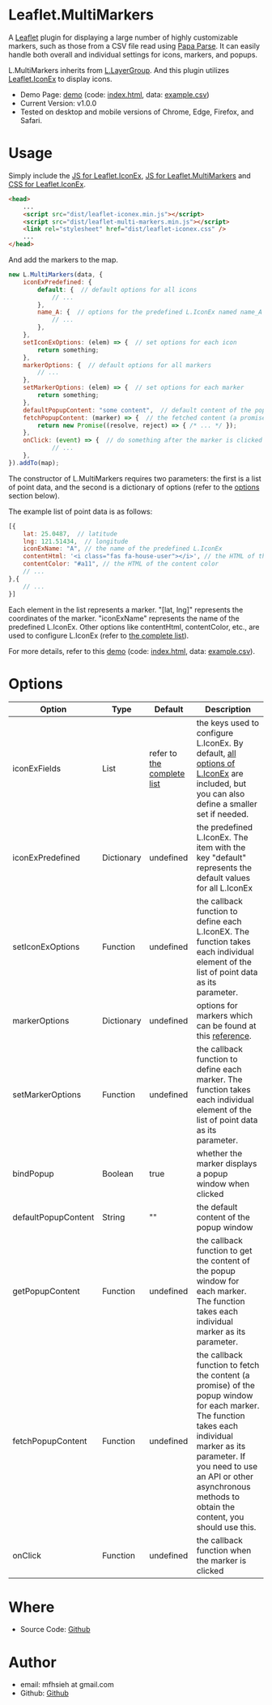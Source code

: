 Leaflet.MultiMarkers
=

A [Leaflet](https://leafletjs.com/) plugin for displaying a large number of highly customizable markers, such as those from a CSV file read using [Papa Parse](https://www.papaparse.com/). It can easily handle both overall and individual settings for icons, markers, and popups.

L.MultiMarkers inherits from [L.LayerGroup](https://leafletjs.com/reference.html#layergroup). And this plugin utilizes [Leaflet.IconEx](https://github.com/mfhsieh/leaflet-iconex) to display icons.

* Demo Page: [demo](https://mfhsieh.github.io/leaflet-multi-markers/) (code: [index.html](index.html), data: [example.csv](examples/example.csv))
* Current Version: v1.0.0
* Tested on desktop and mobile versions of Chrome, Edge, Firefox, and Safari.


# Usage

Simply include the [JS for Leaflet.IconEx](dist/leaflet-iconex.min.js), [JS for Leaflet.MultiMarkers](dist/leaflet-multi-markers.min.js) and [CSS for Leaflet.IconEx](dist/leaflet-iconex.css).

```html
<head>
    ...
    <script src="dist/leaflet-iconex.min.js"></script>
    <script src="dist/leaflet-multi-markers.min.js"></script>
    <link rel="stylesheet" href="dist/leaflet-iconex.css" />
    ...
</head>
```

And add the markers to the map.

```js
new L.MultiMarkers(data, {
    iconExPredefined: {
        default: {  // default options for all icons
            // ...
        },
        name_A: {  // options for the predefined L.IconEx named name_A
            // ...
        },
    },
    setIconExOptions: (elem) => {  // set options for each icon
        return something;
    },
    markerOptions: {  // default options for all markers
        // ...
    },
    setMarkerOptions: (elem) => {  // set options for each marker
        return something;
    },
    defaultPopupContent: "some content",  // default content of the popup window
    fetchPopupContent: (marker) => {  // the fetched content (a promise) to be displayed in the popup window
        return new Promise((resolve, reject) => { /* ... */ });
    },
    onClick: (event) => {  // do something after the marker is clicked
            // ...
    },
}).addTo(map);

```

The constructor of L.MultiMarkers requires two parameters: the first is a list of point data, and the second is a dictionary of options (refer to the [options](#options) section below).

The example list of point data is as follows:
```js
[{
    lat: 25.0487,  // latitude
    lng: 121.51434,  // longitude
    iconExName: "A", // the name of the predefined L.IconEx
    contentHtml: '<i class="fas fa-house-user"></i>', // the HTML of the content layer
    contentColor: "#a11", // the HTML of the content color
    // ...
},{
    // ...
}]
```

Each element in the list represents a marker. "[lat, lng]" represents the coordinates of the marker. "iconExName" represents the name of the predefined L.IconEx. Other options like contentHtml, contentColor, etc., are used to configure L.IconEx (refer to [the complete list](https://github.com/mfhsieh/leaflet-iconex#options)).


For more details, refer to this [demo](https://mfhsieh.github.io/leaflet-multi-markers/) (code: [index.html](index.html), data: [example.csv](examples/example.csv)).


# Options

| Option              | Type       | Default                                                                         | Description                                                                                                                                                                                                                                                 |
| ------------------- | ---------- | ------------------------------------------------------------------------------- | ----------------------------------------------------------------------------------------------------------------------------------------------------------------------------------------------------------------------------------------------------------- |
| iconExFields        | List       | refer to [the complete list](https://github.com/mfhsieh/leaflet-iconex#options) | the keys used to configure L.IconEx. By default, [all options of L.IconEx](https://github.com/mfhsieh/leaflet-iconex#options) are included, but you can also define a smaller set if needed.                                                                |
| iconExPredefined    | Dictionary | undefined                                                                       | the predefined L.IconEx. The item with the key "default" represents the default values for all L.IconEx                                                                                                                                                     |
| setIconExOptions    | Function   | undefined                                                                       | the callback function to define each L.IconEX. The function takes each individual element of the list of point data as its parameter.                                                                                                                       |
| markerOptions       | Dictionary | undefined                                                                       | options for markers which can be found at this [reference](https://leafletjs.com/reference.html#marker).                                                                                                                                                    |
| setMarkerOptions    | Function   | undefined                                                                       | the callback function to define each marker. The function takes each individual element of the list of point data as its parameter.                                                                                                                         |
| bindPopup           | Boolean    | true                                                                            | whether the marker displays a popup window when clicked                                                                                                                                                                                                     |
| defaultPopupContent | String     | ""                                                                              | the default content of the popup window                                                                                                                                                                                                                     |
| getPopupContent     | Function   | undefined                                                                       | the callback function to get the content of the popup window for each marker. The function takes each individual marker as its parameter.                                                                                                                   |
| fetchPopupContent   | Function   | undefined                                                                       | the callback function to fetch the content (a promise) of the popup window for each marker. The function takes each individual marker as its parameter. If you need to use an API or other asynchronous methods to obtain the content, you should use this. |
| onClick             | Function   | undefined                                                                       | the callback function when the marker is clicked                                                                                                                                                                                                            |


# Where

* Source Code: [Github](https://github.com/mfhsieh/leaflet-multi-markers)


# Author

* email: mfhsieh at gmail.com
* Github: [Github](https://github.com/mfhsieh/)